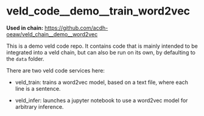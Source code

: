 # veld_code__demo__train_word2vec

**Used in chain:** https://github.com/acdh-oeaw/veld_chain__demo__word2vec

This is a demo veld code repo. It contains code that is mainly intended to be integrated into a veld
chain, but can also be run on its own, by defaulting to the `data` folder.

There are two veld code services here:

- veld_train: trains a word2vec model, based on a text file, where each line is a sentence. 

- veld_infer: launches a jupyter notebook to use a word2vec model for arbitrary inference.

